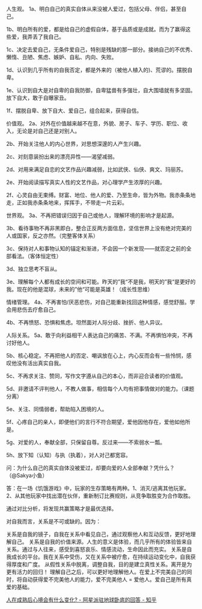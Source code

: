 人生观。
1a、明白自己的真实自体从来没被人爱过，包括父母、伴侣，甚至自己。

1b、明白所有的爱，都是给自己的虚假自体，基于品质或是成就。而为了赢得这些爱，我弄丢了我自己。

1c、决定去爱自己，无条件爱自己，特别是残缺的那一部分。接纳自己的不优秀、懒惰、丑陋、焦虑、嫉妒、自私、内向、失败。

1d、认识到几乎所有的自我否定，都是外来的（被他人植入的)、荒谬的。摆脱自卑。

1e、认识到自大是对自卑的自我防御，自卑猛兽有多强壮，自大围墙就有多坚固。放下自大，敢于自曝家丑。

1f、摆脱自卑、放下自大、爱自己，组合起来，获得自信。

价值观。
2a、对外在价值越来越不在意，外貌、房子、车子、学历、职位、收入，无论是对自己还是对别人。

2b、开始关注他人的内心世界，对思想深邃的人产生兴趣。

2c、对刻意装扮出来的漂亮异性——渴望减弱。

2d、对用来满足自恋的文艺作品兴趣减弱，比如武侠、仙侠、爽文、玛丽苏。

2e、开始阅读描写真实人性的文艺作品，对心理学产生浓厚的兴趣。

2f、心灵自由无束缚。财富、地位、他人的爱、乃至生命，皆为外物。我赤条条地走，正如我赤条条地来，挥挥手，不带走一片云彩。

世界观。
3a、不再把错误归因于自己或他人，理解环境的影响才是起源。

3b、看待事物不再非黑即白，整合正反两方面信息，坚信世界上没有绝对完美的人或国家，反之亦然。（完整客体关系）

3c、保持对人和事物认知的锚定和渐进，不会因一个新发现——就否定之前的全部看法。（客体恒定性）

3d、独立思考不盲从。

3e、理解每个人都有成长的空间和可能。昨天的”我“不是我，明天的”我“是更好的我。现在的他是混球，未来的”他“可能是英雄！（成长性思维）

情绪管理。
4a、不再害怕/厌恶悲伤，对自己能重新找回这种情感，感觉舒服。学会用悲伤去疗愈自己。


4b、不再愤怒、恐惧和焦虑。坦然面对人际分歧、挫折、他人异议。

人际关系。
5a、敢于向利益相干人表达自己的痛苦、不满。不再惧怕冲突，不再讨好他人。

5b、核心稳定。不再把他人的否定、嘲讽放在心上，内心反而会有一些怜悯，感叹他没有活出真实自我。

5c、不再求关注、赞同，写作文字遵从自己的本心，而非迎合读者的价值观。

5d、非邀请不评判他人，不教人做事，相信每个人均有把事情做对的能力。（课题分离）

5e、关注、同情弱者，帮助陷入困境的人。

5f、心疼自己的亲人，即便他们的言行不符合期望，爱他因他存在，爱他如他所是。

5g、对爱的人，奉献全部，只保留自尊。反过来——不索弱水一瓢。

5h、放下知（认知）与执（执着），对人对己都宽容。

问：为什么自己的真实自体没被爱过，却要向爱的人全部奉献？凭什么？（@Sakya小鱼）

答：在一场《饥饿游戏》中，玩家的生存策略有两种。1、消灭/逃离其他玩家。2、从其他玩家中找出潜在伙伴，重新制订比赛规则，从竞争取胜变为合作取胜。

通过对比分析，将发现共赢策略才是最优选择。

对自我而言，关系是不可或缺的。因为：

关系是自我的镜子，自我在关系中看见自己，通过观察他人和互动反馈，更好地理解自己。
关系是自我的价值来源。人生的意义是体验，而几乎所有的体验皆来自关系。通过与人往来，感受到喜怒哀乐、情感流动，生命因此而充实。
关系是自我成长的平台。我在关系中受伤，又在关系中被疗愈，在持续运动变化中，自我获得厚度和广度。
从假性关系中脱离，调整自我，目的是建立真性关系。离开是为更有活力的回归！
理解自己之后，可以更好地理解他人。在爱上不完美自己的同时，将自动获得爱不完美他人的能力，爱不完美他人 = 爱他人。爱自己是所有真爱的基础。

[人在成熟后心境会有什么变化? - 阿星派驻地球卧底的回答 - 知乎](https://www.zhihu.com/question/479695937/answer/2229497843)